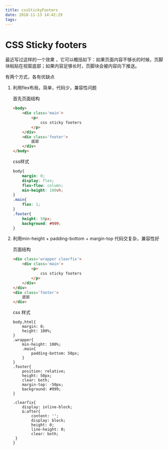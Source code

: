 ```yaml
---
title: cssStickyFooters
date: 2018-11-13 14:42:29
tags:
---
```

# CSS Sticky footers

最近写过这样的一个效果 ，它可以概括如下：如果页面内容不够长的时候，页脚块粘贴在视窗底部；如果内容足够长时，页脚块会被内容向下推送。

有两个方式，各有优缺点

1. 利用flex布局，简单，代码少，兼容性问题

   首先页面结构

   ```html
   <body>
       <div class='main'>
           <p>
               css sticky footers
           </p>
       </div>
       <div class='footer'>
           底部
       </div>
   </body>
   ```

   css样式

   ```css
   body{
       margin: 0;
       display: flex;
       flex-flow: column;
       min-height: 100vh;
   }
   .main{
       flex: 1;
   }
   .footer{
       height: 50px;
       background: #999;
   }
   ```

2. 利用min-height + padding-bottom + margin-top 代码交复杂，兼容性好

   页面结构

   ```html
   <div class='wrapper clearfix'>
       <div class='main'>
           <p>
               css sticky footers
           </p>
       </div>
   </div>
   <div class='footer'>
       底部
   </div>
   ```

   css 样式

   ```less
   body,html{
       margin: 0;
       height: 100%;
   }
   .wrapper{
       min-height: 100%;
       .main{
           padding-bottom: 50px;
       }
   }
   .footer{
       position: relative;
       height: 50px;
       clear: both;
       margin-top: -50px;
       background: #999;
   }

   .clearfix{
       display: inline-block;
       &:after{
           content: '';
           display: block;
           height: 0;
           line-height: 0;
           clear: both;
   	}
   }
   ```
